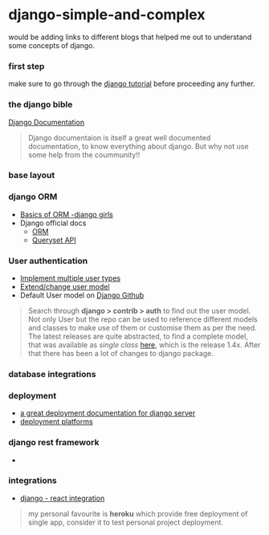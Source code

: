 # django-simple-and-complex
would be adding links to different blogs that helped me out to understand some concepts of django.

### first step
make sure to go through the [django tutorial](https://docs.djangoproject.com/en/3.1/intro/tutorial01/) before proceeding any further.

### the django bible
[Django Documentation](https://docs.djangoproject.com/en/3.1/)

> Django documentaion is itself a great well documented documentation, to know everything about django. But why not use some help from the coummunity!!

### base layout

### django ORM
- [Basics of ORM -django girls](https://tutorial.djangogirls.org/en/dynamic_data_in_templates/)
- Django official docs
  - [ORM](https://docs.djangoproject.com/en/3.1/topics/db/queries/)
  - [Queryset API](https://docs.djangoproject.com/en/3.1/ref/models/querysets/#django.db.models.query.QuerySet.exists)

### User authentication
- [Implement multiple user types](https://simpleisbetterthancomplex.com/tutorial/2018/01/18/how-to-implement-multiple-user-types-with-django.html)
- [Extend/change user model](https://simpleisbetterthancomplex.com/tutorial/2016/07/22/how-to-extend-django-user-model.html)
- Default User model on [Django Github](https://github.com/django/django/tree/stable/3.1.x)

> Search through **django > contrib > auth** to find out the user model. Not only User but the repo can be used to reference different models and classes to make use of them or customise them as per the need.
> The latest releases are quite abstracted, to find a complete model, that was available as *single class* [here](https://github.com/django/django/blob/ff6ee5f06c2850f098863d4a747069e10727293e/django/contrib/auth/models.py#L225-404), which is the release 1.4x. After that there has been a lot of changes to django package.

### database integrations

### deployment
- [a great deployment documentation for django server](https://developer.mozilla.org/en-US/docs/Learn/Server-side/Django/Deployment)
- [deployment platforms](https://djangofriendly.com/index.html)

### django rest framework
- 

### integrations
- [django - react integration](https://alphacoder.xyz/dead-simple-react-django-setup/)

> my personal favourite is **heroku** which provide free deployment of single app, consider it to test personal project deployment.
